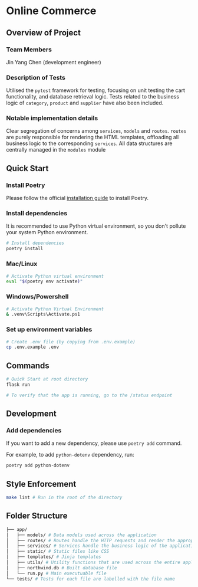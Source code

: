 # Online Commerce

## Overview of Project

### Team Members

Jin Yang Chen (development engineer)

### Description of Tests

Utilised the `pytest` framework for testing, focusing on unit testing the cart functionality, and database retrieval logic. Tests related to the business logic of `category`, `product` and `supplier` have also been included.

### Notable implementation details

Clear segregation of concerns among `services`, `models` and `routes`. `routes` are purely responsible for rendering the HTML templates, offloading all business logic to the corresponding `services`. All data structures are centrally managed in the `modules` module

## Quick Start

### Install Poetry

Please follow the official [installation guide](https://python-poetry.org/docs/#installation) to install Poetry.

### Install dependencies

It is recommended to use Python virtual environment, so you don't pollute your system Python environment.

```bash
# Install dependencies
poetry install
```

### Mac/Linux

```bash
# Activate Python virtual environment
eval "$(poetry env activate)"
```

### Windows/Powershell

```bash
# Activate Python Virtual Environment
& .venv\Scripts\Activate.ps1
```

### Set up environment variables

```bash
# Create .env file (by copying from .env.example)
cp .env.example .env
```

## Commands

```bash
# Quick Start at root directory
flask run

# To verify that the app is running, go to the /status endpoint
```

## Development

### Add dependencies

If you want to add a new dependency, please use `poetry add` command.

For example, to add `python-dotenv` dependency, run:

```bash
poetry add python-dotenv
```

## Style Enforcement

```bash
make lint # Run in the root of the directory
```

## Folder Structure

```bash
├── app/
│   ├── models/ # Data models used across the application
│   ├── routes/ # Routes handle the HTTP requests and render the appropriate templates (no business logic)
│   ├── services/ # Services handle the business logic of the application
│   ├── static/ # Static files like CSS
│   ├── templates/ # Jinja templates
│   ├── utils/ # Utility functions that are used across the entire application
│   ├── northwind.db # Built database file
│   └── run.py # Main executuable file
└── tests/ # Tests for each file are labelled with the file name
```
